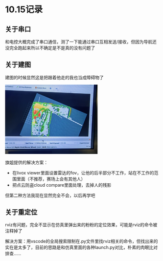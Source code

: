 # 10.15记录
## 关于串口
和电控大概完成了串口通信，测了一下能通过串口互相发送/接收，但因为导航还没完全跑起来所以不确定是不是真的没有问题了

## 关于建图
建图的时候显然这是把跟着他走的我也当成障碍物了

<img src="./pic/10.15-1.jpg" style="width:60%;">


旗姐提供的解决方案：
- 在livox  viewer里面设置雷达的fov，让他的后半部分不工作，站在不工作的范围里面（不推荐，赛场上会有其他人）
- 把点云防盗cloud compare里面处理，去掉人的残影

但第二种方法我现在显然完全不会，以后再学吧

## 关于重定位
rviz有问题，完全不显示在仿真里弹出来的粉粉的定位效果，可能是rviz的命令被注释掉了

解决方案：用vscode的全局搜索限制在.py文件里找rviz相关的命令，但找出来的实在是太多了，目前的思路是和仿真里面的各种launch.py对比，朴素的肉眼比对排查……